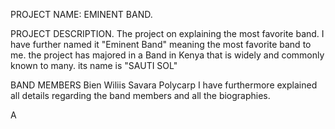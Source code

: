 PROJECT NAME:  EMINENT BAND.

PROJECT DESCRIPTION.
The project on explaining the most favorite band. I have further named it "Eminent Band" meaning the most favorite band to me.
the project has majored in a Band in Kenya that is widely and commonly known to many.
its name is "SAUTI SOL"

BAND MEMBERS
Bien
Wiliis
Savara
Polycarp
I have furthermore explained all details regarding the band members and all the biographies.



A
